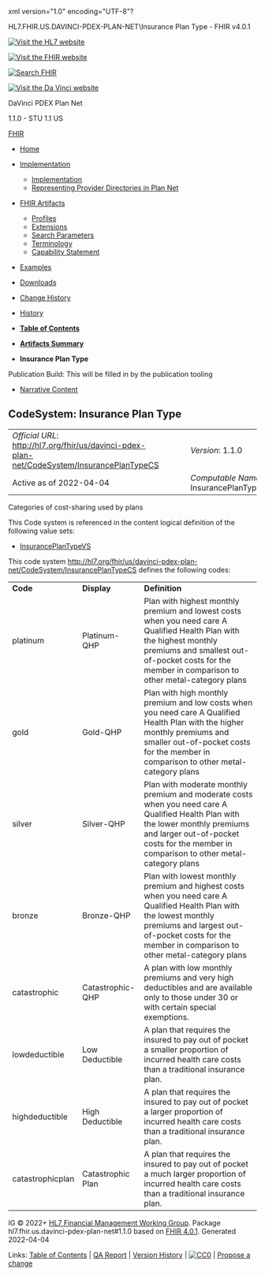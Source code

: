 xml version="1.0" encoding="UTF-8"?

HL7.FHIR.US.DAVINCI-PDEX-PLAN-NET\Insurance Plan Type - FHIR v4.0.1

[![Visit the HL7 website](assets/images/hl7-logo-header.png)](http://hl7.org)

[![Visit the FHIR website](assets/images/fhir-logo-www.png)](http://hl7.org/fhir)

[![Search FHIR](assets/images/search.png)](searchform.html)

[![Visit the Da Vinci website](assets/images/da-vinci_logo.jpg)](http://hl7.org/about/davinci)

DaVinci PDEX Plan Net

1.1.0 - STU 1.1
US

[FHIR](http://hl7.org/fhir/R4/index.html)

* [Home](index.html)
* [Implementation](#)
  + [Implementation](implementation.html)
  + [Representing Provider Directories in Plan Net](implementation.html#Representing)
* [FHIR Artifacts](#)
  + [Profiles](artifacts.html#3)
  + [Extensions](artifacts.html#4)
  + [Search Parameters](artifacts.html#2)
  + [Terminology](artifacts.html#5)
  + [Capability Statement](artifacts.html#1)
* [Examples](artifacts.html#7)
* [Downloads](downloads.html)
* [Change History](ChangeHistory.html)
* [History](http://www.hl7.org/fhir/us/davinci-pdex-plan-net/history.cfml)

* [**Table of Contents**](toc.html)
* [**Artifacts Summary**](artifacts.html)
* **Insurance Plan Type**

Publication Build: This will be filled in by the publication tooling

* [Narrative Content](#)

## CodeSystem: Insurance Plan Type

|  |  |  |  |  |
| --- | --- | --- | --- | --- |
| *Official URL*: http://hl7.org/fhir/us/davinci-pdex-plan-net/CodeSystem/InsurancePlanTypeCS | | | | *Version*: 1.1.0 |
| Active as of 2022-04-04 | | | | *Computable Name*: InsurancePlanTypeCS |

Categories of cost-sharing used by plans

This Code system is referenced in the content logical definition of the following value sets:

* [InsurancePlanTypeVS](ValueSet-InsurancePlanTypeVS.html)

This code system http://hl7.org/fhir/us/davinci-pdex-plan-net/CodeSystem/InsurancePlanTypeCS defines the following codes:

|  |  |  |
| --- | --- | --- |
| **Code** | **Display** | **Definition** |
| platinum | Platinum-QHP | Plan with highest monthly premium and lowest costs when you need care A Qualified Health Plan with the highest monthly premiums and smallest out-of-pocket costs for the member in comparison to other metal-category plans |
| gold | Gold-QHP | Plan with high monthly premium and low costs when you need care A Qualified Health Plan with the higher monthly premiums and smaller out-of-pocket costs for the member in comparison to other metal-category plans |
| silver | Silver-QHP | Plan with moderate monthly premium and moderate costs when you need care A Qualified Health Plan with the lower monthly premiums and larger out-of-pocket costs for the member in comparison to other metal-category plans |
| bronze | Bronze-QHP | Plan with lowest monthly premium and highest costs when you need care A Qualified Health Plan with the lowest monthly premiums and largest out-of-pocket costs for the member in comparison to other metal-category plans |
| catastrophic | Catastrophic-QHP | A plan with low monthly premiums and very high deductibles and are available only to those under 30 or with certain special exemptions. |
| lowdeductible | Low Deductible | A plan that requires the insured to pay out of pocket a smaller proportion of incurred health care costs than a traditional insurance plan. |
| highdeductible | High Deductible | A plan that requires the insured to pay out of pocket a larger proportion of incurred health care costs than a traditional insurance plan. |
| catastrophicplan | Catastrophic Plan | A plan that requires the insured to pay out of pocket a much larger proportion of incurred health care costs than a traditional insurance plan. |

IG © 2022+ [HL7 Financial Management Working Group](http://www.hl7.org/Special/committees/fm). Package hl7.fhir.us.davinci-pdex-plan-net#1.1.0 based on [FHIR 4.0.1](http://hl7.org/fhir/R4/). Generated 2022-04-04

Links: [Table of Contents](toc.html) |
[QA Report](qa.html)
| [Version History](http://hl7.org/fhir/us/davinci-pdex-plan-net/history.html) |
[![CC0](cc0.png)](http://hl7.org/fhir/R4/license.html) |
[Propose a change](http://hl7.org/fhir-issues)